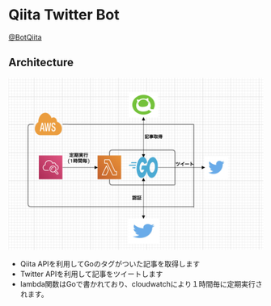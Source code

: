 # Qiita Twitter Bot
[@BotQiita](https://twitter.com/BotQiita)  

## Architecture

![Architecture](./docs/architecture.png)

- Qiita APIを利用してGoのタグがついた記事を取得します
- Twitter APIを利用して記事をツイートします
- lambda関数はGoで書かれており、cloudwatchにより１時間毎に定期実行されます。
